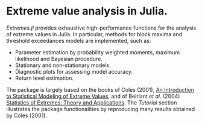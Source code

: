 
# Extreme value analysis in Julia.

*Extremes.jl* provides exhaustive high-performance functions for the analysis of extreme values in Julia. In particular, methods for block maxima and threshold exceedances models are implemented, such as:
* Parameter estimation by probability weighted moments, maximum likelihood and Bayesian procedure.
* Stationary and non-stationary models.
* Diagnostic plots for assessing model accuracy.
* Return level estimation.

The package is largely based on the books of Coles (2001), [An Introduction to Statistical Modeling of Extreme Values](http://www.springer.com/us/book/9781852334598), and of Beirlant *et al.* (2004) [Statistics of Extremes: Theory and Applications](https://www.wiley.com/en-us/Statistics+of+Extremes%3A+Theory+and+Applications-p-9780471976479). The *Tutorial* section illustrates the package functionalities by reproducing many results obtained by Coles (2001).
